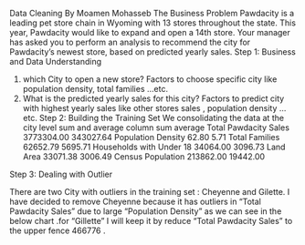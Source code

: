 Data Cleaning
By Moamen Mohasseb
The Business Problem
Pawdacity is a leading pet store chain in Wyoming with 13 stores throughout the state. This year, Pawdacity would like to expand and open a 14th store. Your manager has asked you to perform an analysis to recommend the city for Pawdacity’s newest store, based on predicted yearly sales.
Step 1: Business and Data Understanding
1.	which City to open a new store?
Factors to choose specific city like population density, total families …etc.
2.	What is the predicted yearly sales for this city?
Factors to predict city with highest yearly sales like other stores sales , population density … etc.
Step 2: Building the Training Set
We consolidating the data at the city level sum and average
column	sum	average
Total Pawdacity Sales	3773304.00	343027.64
Population Density	62.80	5.71
Total Families	62652.79	5695.71
Households with Under 18	34064.00	3096.73
Land Area	33071.38	3006.49
Census Population	213862.00	19442.00

Step 3: Dealing with Outlier

There are two City with outliers in the training set : Cheyenne and Gilette. I have decided to remove Cheyenne because it has outliers in “Total Pawdacity Sales” due to large “Population Density”  as we can see in the  below chart .for “Gillette” I will keep it by reduce “Total Pawdacity Sales”  to the upper fence 466776 .






 
